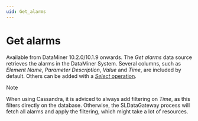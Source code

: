 ```yaml
---
uid: Get_alarms
---
```


# Get alarms

Available from DataMiner 10.2.0/10.1.9 onwards. The *Get alarms* data source retrieves the alarms in the DataMiner System. Several columns, such as *Element Name*, *Parameter Description*, *Value* and *Time*, are included by default. Others can be added with a [*Select* operation](xref:GQI_Select).

> [!NOTE]
> When using Cassandra, it is adviced to always add filtering on *Time*, as this filters directly on the database. Otherwise, the SLDataGateway process will fetch all alarms and apply the filtering, which might take a lot of resources.

